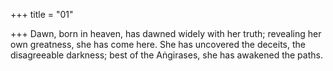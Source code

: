 +++
title = "01"

+++
Dawn, born in heaven, has dawned widely with her truth; revealing her  own greatness, she has come here.
She has uncovered the deceits, the disagreeable darkness; best of the  Aṅgirases, she has awakened the paths.
